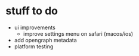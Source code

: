 # stuff to do

- ui improvements
	- improve settings menu on safari (macos/ios)
- add opengraph metadata
- platform testing

